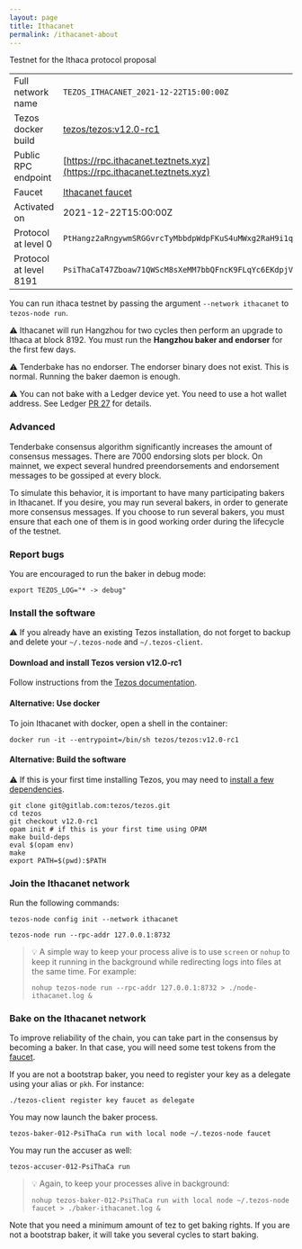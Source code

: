 ```yaml
---
layout: page
title: Ithacanet
permalink: /ithacanet-about
---
```


Testnet for the Ithaca protocol proposal

| | |
|-------|---------------------|
| Full network name | `TEZOS_ITHACANET_2021-12-22T15:00:00Z` |
| Tezos docker build | [tezos/tezos:v12.0-rc1](https://hub.docker.com/r/tezos/tezos/tags?page=1&ordering=last_updated&name=v12.0-rc1) |
| Public RPC endpoint | [https://rpc.ithacanet.teztnets.xyz](https://rpc.ithacanet.teztnets.xyz) |
| Faucet | [Ithacanet faucet](https://teztnets.xyz/ithacanet-faucet) |
| Activated on | 2021-12-22T15:00:00Z |
| Protocol at level 0 |  `PtHangz2aRngywmSRGGvrcTyMbbdpWdpFKuS4uMWxg2RaH9i1qx` |
| Protocol at level 8191 |  `PsiThaCaT47Zboaw71QWScM8sXeMM7bbQFncK9FLqYc6EKdpjVP` |


You can run ithaca testnet by passing the argument `--network ithacanet` to `tezos-node run`.

⚠️  Ithacanet will run Hangzhou for two cycles then perform an upgrade to Ithaca at block 8192. You must run the **Hangzhou baker and endorser** for the first few days.

⚠️  Tenderbake has no endorser. The endorser binary does not exist. This is normal. Running the baker daemon is enough.

⚠️  You can not bake with a Ledger device yet. You need to use a hot wallet address. See Ledger [PR 27](https://github.com/LedgerHQ/app-tezos/pull/27) for details.

### Advanced

Tenderbake consensus algorithm significantly increases the amount of consensus messages. There are 7000 endorsing slots per block. On mainnet, we expect several hundred preendorsements and endorsement messages to be gossiped at every block.

To simulate this behavior, it is important to have many participating bakers in Ithacanet. If you desire, you may run several bakers, in order to generate more consensus messages. If you choose to run several bakers, you must ensure that each one of them is in good working order during the lifecycle of the testnet.

### Report bugs

You are encouraged to run the baker in debug mode:

```
export TEZOS_LOG="* -> debug"
```


### Install the software

⚠️  If you already have an existing Tezos installation, do not forget to backup and delete your `~/.tezos-node` and `~/.tezos-client`.


#### Download and install Tezos version v12.0-rc1

Follow instructions from the [Tezos documentation](https://tezos.gitlab.io/introduction/howtoget.html#installing-binaries).


#### Alternative: Use docker

To join Ithacanet with docker, open a shell in the container:

```
docker run -it --entrypoint=/bin/sh tezos/tezos:v12.0-rc1
```

#### Alternative: Build the software

⚠️  If this is your first time installing Tezos, you may need to [install a few dependencies](https://tezos.gitlab.io/introduction/howtoget.html#setting-up-the-development-environment-from-scratch).

```
git clone git@gitlab.com:tezos/tezos.git
cd tezos
git checkout v12.0-rc1
opam init # if this is your first time using OPAM
make build-deps
eval $(opam env)
make
export PATH=$(pwd):$PATH
```

### Join the Ithacanet network

Run the following commands:

```
tezos-node config init --network ithacanet

tezos-node run --rpc-addr 127.0.0.1:8732
```

> 💡 A simple way to keep your process alive is to use `screen` or `nohup` to keep it running in the background while redirecting logs into files at the same time. For example:
>
> ```bash=13
> nohup tezos-node run --rpc-addr 127.0.0.1:8732 > ./node-ithacanet.log &
> ```


### Bake on the Ithacanet network

To improve reliability of the chain, you can take part in the consensus by becoming a baker. In that case, you will need some test tokens from the [faucet](https://teztnets.xyz/ithacanet-faucet).

If you are not a bootstrap baker, you need to register your key as a delegate using your alias or `pkh`. For instance:
```bash=2
./tezos-client register key faucet as delegate
```

You may now launch the baker process.
```bash=3
tezos-baker-012-PsiThaCa run with local node ~/.tezos-node faucet
```

You may run the accuser as well:
```bash=3
tezos-accuser-012-PsiThaCa run
```

> 💡 Again, to keep your processes alive in background:
>
> ```bash=4
> nohup tezos-baker-012-PsiThaCa run with local node ~/.tezos-node faucet > ./baker-ithacanet.log &
> ```

Note that you need a minimum amount of tez to get baking rights. If you are not a bootstrap baker, it will take you several cycles to start baking.


